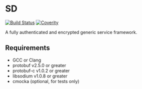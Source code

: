 # SD

[![Build Status](https://travis-ci.org/pks-t/sd.svg?branch=master)](https://travis-ci.org/pks-t/sd)
[![Coverity](https://scan.coverity.com/projects/8634/badge.svg)](https://scan.coverity.com/projects/pks-t-sd)

A fully authenticated and encrypted generic service framework.

## Requirements

- GCC or Clang
- protobuf v2.5.0 or greater
- protobuf-c v1.0.2 or greater
- libsodium v1.0.8 or greater
- cmocka (optional, for tests only)
